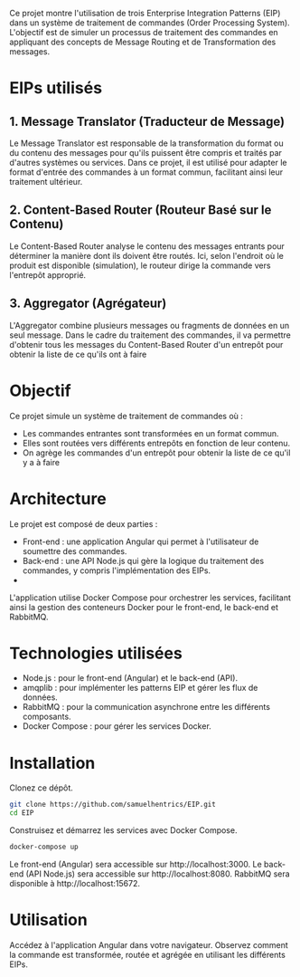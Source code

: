 Ce projet montre l'utilisation de trois Enterprise Integration Patterns (EIP) dans un système de traitement de commandes (Order Processing System).  
L'objectif est de simuler un processus de traitement des commandes en appliquant des concepts de Message Routing et de Transformation des messages.  

# EIPs utilisés
## 1. Message Translator (Traducteur de Message)
Le Message Translator est responsable de la transformation du format ou du contenu des messages pour qu'ils puissent être compris et traités par d'autres systèmes ou services.
Dans ce projet, il est utilisé pour adapter le format d'entrée des commandes à un format commun, facilitant ainsi leur traitement ultérieur.

## 2. Content-Based Router (Routeur Basé sur le Contenu)
Le Content-Based Router analyse le contenu des messages entrants pour déterminer la manière dont ils doivent être routés.
Ici, selon l'endroit où le produit est disponible (simulation), le routeur dirige la commande vers l'entrepôt approprié.

## 3. Aggregator (Agrégateur)
L'Aggregator combine plusieurs messages ou fragments de données en un seul message.
Dans le cadre du traitement des commandes, il va permettre d'obtenir tous les messages du Content-Based Router d'un entrepôt pour obtenir la liste de ce qu'ils ont à faire

# Objectif
Ce projet simule un système de traitement de commandes où :
- Les commandes entrantes sont transformées en un format commun.
- Elles sont routées vers différents entrepôts en fonction de leur contenu.
- On agrège les commandes d'un entrepôt pour obtenir la liste de ce qu'il y a à faire

# Architecture
Le projet est composé de deux parties :
- Front-end : une application Angular qui permet à l'utilisateur de soumettre des commandes.
- Back-end : une API Node.js qui gère la logique du traitement des commandes, y compris l'implémentation des EIPs.
- 
L'application utilise Docker Compose pour orchestrer les services, facilitant ainsi la gestion des conteneurs Docker pour le front-end, le back-end et RabbitMQ.

# Technologies utilisées
- Node.js : pour le front-end (Angular) et le back-end (API).
- amqplib : pour implémenter les patterns EIP et gérer les flux de données.
- RabbitMQ : pour la communication asynchrone entre les différents composants.
- Docker Compose : pour gérer les services Docker.

# Installation
Clonez ce dépôt.
```bash
git clone https://github.com/samuelhentrics/EIP.git
cd EIP
```
Construisez et démarrez les services avec Docker Compose.
```bash
docker-compose up
```
Le front-end (Angular) sera accessible sur http://localhost:3000.
Le back-end (API Node.js) sera accessible sur http://localhost:8080.
RabbitMQ sera disponible à http://localhost:15672.

# Utilisation
Accédez à l'application Angular dans votre navigateur.
Observez comment la commande est transformée, routée et agrégée en utilisant les différents EIPs.
